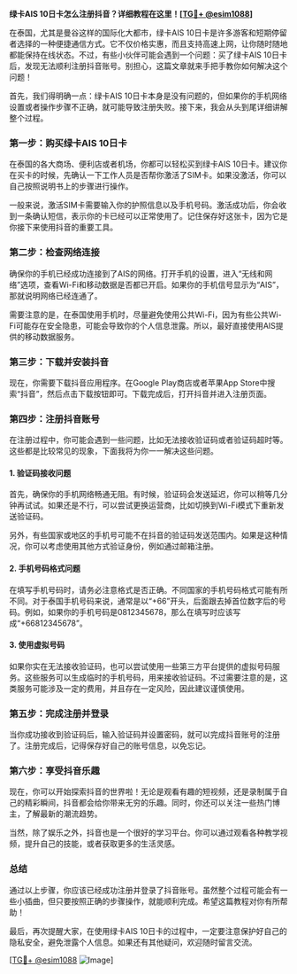 **绿卡AIS 10日卡怎么注册抖音？详细教程在这里！[[TG💪+ @esim1088](https://t.me/s/esim1088)]**

在泰国，尤其是曼谷这样的国际化大都市，绿卡AIS 10日卡是许多游客和短期停留者选择的一种便捷通信方式。它不仅价格实惠，而且支持高速上网，让你随时随地都能保持在线状态。不过，有些小伙伴可能会遇到一个问题：买了绿卡AIS 10日卡后，发现无法顺利注册抖音账号。别担心，这篇文章就来手把手教你如何解决这个问题！

首先，我们得明确一点：绿卡AIS 10日卡本身是没有问题的，但如果你的手机网络设置或者操作步骤不正确，就可能导致注册失败。接下来，我会从头到尾详细讲解整个过程。

### **第一步：购买绿卡AIS 10日卡**

在泰国的各大商场、便利店或者机场，你都可以轻松买到绿卡AIS 10日卡。建议你在买卡的时候，先确认一下工作人员是否帮你激活了SIM卡。如果没激活，你可以自己按照说明书上的步骤进行操作。

一般来说，激活SIM卡需要输入你的护照信息以及手机号码。激活成功后，你会收到一条确认短信，表示你的卡已经可以正常使用了。记住保存好这张卡，因为它是你接下来使用抖音的重要工具。

### **第二步：检查网络连接**

确保你的手机已经成功连接到了AIS的网络。打开手机的设置，进入“无线和网络”选项，查看Wi-Fi和移动数据是否都已开启。如果你的手机信号显示为“AIS”，那就说明网络已经连通了。

需要注意的是，在泰国使用手机时，尽量避免使用公共Wi-Fi，因为有些公共Wi-Fi可能存在安全隐患，可能会导致你的个人信息泄露。所以，最好直接使用AIS提供的移动数据服务。

### **第三步：下载并安装抖音**

现在，你需要下载抖音应用程序。在Google Play商店或者苹果App Store中搜索“抖音”，然后点击下载按钮即可。下载完成后，打开抖音并进入注册页面。

### **第四步：注册抖音账号**

在注册过程中，你可能会遇到一些问题，比如无法接收验证码或者验证码超时等。这些都是比较常见的现象，下面我将为你一一解决这些问题。

#### **1. 验证码接收问题**

首先，确保你的手机网络畅通无阻。有时候，验证码会发送延迟，你可以稍等几分钟再试试。如果还是不行，可以尝试更换运营商，比如切换到Wi-Fi模式下重新发送验证码。

另外，有些国家或地区的手机号可能不在抖音的验证码发送范围内。如果是这种情况，你可以考虑使用其他方式验证身份，例如通过邮箱注册。

#### **2. 手机号码格式问题**

在填写手机号码时，请务必注意格式是否正确。不同国家的手机号码格式可能有所不同。对于泰国手机号码来说，通常是以“+66”开头，后面跟去掉首位数字后的号码。例如，如果你的手机号码是0812345678，那么在填写时应该写成“+66812345678”。

#### **3. 使用虚拟号码**

如果你实在无法接收验证码，也可以尝试使用一些第三方平台提供的虚拟号码服务。这些服务可以生成临时的手机号码，用来接收验证码。不过需要注意的是，这类服务可能涉及一定的费用，并且存在一定风险，因此建议谨慎使用。

### **第五步：完成注册并登录**

当你成功接收到验证码后，输入验证码并设置密码，就可以完成抖音账号的注册了。注册完成后，记得保存好自己的账号信息，以免忘记。

### **第六步：享受抖音乐趣**

现在，你可以开始探索抖音的世界啦！无论是观看有趣的短视频，还是录制属于自己的精彩瞬间，抖音都会给你带来无穷的乐趣。同时，你还可以关注一些热门博主，了解最新的潮流趋势。

当然，除了娱乐之外，抖音也是一个很好的学习平台。你可以通过观看各种教学视频，提升自己的技能，或者获取更多的生活灵感。

### **总结**

通过以上步骤，你应该已经成功注册并登录了抖音账号。虽然整个过程可能会有一些小插曲，但只要按照正确的步骤操作，就能顺利完成。希望这篇教程对你有所帮助！

最后，再次提醒大家，在使用绿卡AIS 10日卡的过程中，一定要注意保护好自己的隐私安全，避免泄露个人信息。如果还有其他疑问，欢迎随时留言交流。

[[TG💪+ @esim1088](https://t.me/s/esim1088) ![Image](https://i.postimg.cc/4NQfJmqS/Snipaste-2025-05-13-00-14-12.png)]